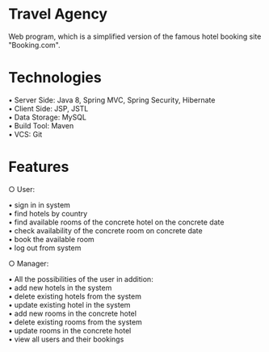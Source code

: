 # Travel Agency
Web program, which is a simplified version of the famous hotel booking site "Booking.com".



# Technologies
• Server Side: Java 8, Spring MVC, Spring Security, Hibernate<br/>
• Client Side: JSP, JSTL<br/>
• Data Storage: MySQL<br/>
• Build Tool: Maven<br/>
• VCS: Git

# Features

○ User:

• sign in in system<br/>
• find hotels by country<br/>
• find available rooms of the concrete hotel on the concrete date<br/>
• check availability of the concrete room on concrete date<br/>
• book the available room<br/>
• log out from system

○ Manager:

• All the possibilities of the user in addition:<br/>
• add new hotels in the system<br/>
• delete existing hotels from the system<br/>
• update existing hotel in the system<br/>
• add new rooms in the concrete hotel<br/>
• delete existing rooms from the system<br/>
• update rooms in the concrete hotel<br/>
• view all users and their bookings
